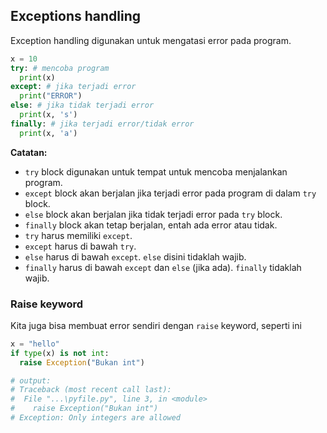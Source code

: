 ## Exceptions handling

Exception handling digunakan untuk mengatasi error pada program.

```python
x = 10
try: # mencoba program
  print(x)
except: # jika terjadi error
  print("ERROR")
else: # jika tidak terjadi error
  print(x, 's')
finally: # jika terjadi error/tidak error
  print(x, 'a')
```
**Catatan:**

- `try` block digunakan untuk tempat untuk mencoba menjalankan program.
- `except` block akan berjalan jika terjadi error pada program di dalam `try` block.
- `else` block akan berjalan jika tidak terjadi error pada `try` block.
- `finally` block akan tetap berjalan, entah ada error atau tidak.
- `try` harus memiliki `except`.
- `except` harus di bawah `try`.
- `else` harus di bawah `except`. `else` disini tidaklah wajib.
- `finally` harus di bawah `except` dan `else` (jika ada). `finally` tidaklah wajib.

### Raise keyword

Kita juga bisa membuat error sendiri dengan `raise` keyword, seperti ini

```python
x = "hello"
if type(x) is not int:
  raise Exception("Bukan int")

# output:
# Traceback (most recent call last):
#  File "...\pyfile.py", line 3, in <module>
#    raise Exception("Bukan int")
# Exception: Only integers are allowed
```